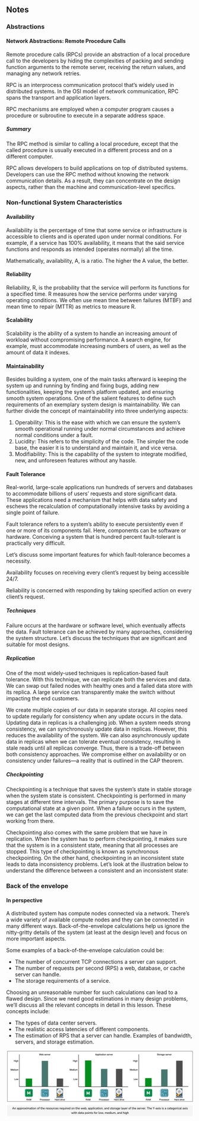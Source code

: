 ## Notes

### Abstractions

#### Network Abstractions: Remote Procedure Calls
Remote procedure calls (RPCs) provide an abstraction of a local procedure call to the developers by hiding the complexities of packing and sending function arguments to the remote server, receiving the return values, and managing any network retries.

RPC is an interprocess communication protocol that’s widely used in distributed systems. In the OSI model of network communication, RPC spans the transport and application layers.

RPC mechanisms are employed when a computer program causes a procedure or subroutine to execute in a separate address space.

##### Summary
The RPC method is similar to calling a local procedure, except that the called procedure is usually executed in a different process and on a different computer.

RPC allows developers to build applications on top of distributed systems. Developers can use the RPC method without knowing the network communication details. As a result, they can concentrate on the design aspects, rather than the machine and communication-level specifics.

### Non-functional System Characteristics

#### Availability
Availability is the percentage of time that some service or infrastructure is accessible to clients and is operated upon under normal conditions. For example, if a service has 100% availability, it means that the said service functions and responds as intended (operates normally) all the time.

Mathematically, availability, A, is a ratio. The higher the A value, the better.
​

#### Reliability
Reliability, R, is the probability that the service will perform its functions for a specified time. R measures how the service performs under varying operating conditions. We often use mean time between failures (MTBF) and mean time to repair (MTTR) as metrics to measure R.

#### Scalability
Scalability is the ability of a system to handle an increasing amount of workload without compromising performance. A search engine, for example, must accommodate increasing numbers of users, as well as the amount of data it indexes.

#### Maintainability
Besides building a system, one of the main tasks afterward is keeping the system up and running by finding and fixing bugs, adding new functionalities, keeping the system’s platform updated, and ensuring smooth system operations. One of the salient features to define such requirements of an exemplary system design is maintainability. We can further divide the concept of maintainability into three underlying aspects:

1. Operability: This is the ease with which we can ensure the system’s smooth operational running under normal circumstances and achieve normal conditions under a fault.
2. Lucidity: This refers to the simplicity of the code. The simpler the code base, the easier it is to understand and maintain it, and vice versa.
3. Modifiability: This is the capability of the system to integrate modified, new, and unforeseen features without any hassle.

#### Fault Tolerance
Real-world, large-scale applications run hundreds of servers and databases to accommodate billions of users’ requests and store significant data. These applications need a mechanism that helps with data safety and eschews the recalculation of computationally intensive tasks by avoiding a single point of failure.

Fault tolerance refers to a system’s ability to execute persistently even if one or more of its components fail. Here, components can be software or hardware. Conceiving a system that is hundred percent fault-tolerant is practically very difficult.


Let’s discuss some important features for which fault-tolerance becomes a necessity.

Availability focuses on receiving every client’s request by being accessible 24/7.

Reliability is concerned with responding by taking specified action on every client’s request.

##### Techniques
Failure occurs at the hardware or software level, which eventually affects the data. Fault tolerance can be achieved by many approaches, considering the system structure. Let’s discuss the techniques that are significant and suitable for most designs.

##### Replication
One of the most widely-used techniques is replication-based fault tolerance. With this technique, we can replicate both the services and data. We can swap out failed nodes with healthy ones and a failed data store with its replica. A large service can transparently make the switch without impacting the end customers.

We create multiple copies of our data in separate storage. All copies need to update regularly for consistency when any update occurs in the data. Updating data in replicas is a challenging job. When a system needs strong consistency, we can synchronously update data in replicas. However, this reduces the availability of the system. We can also asynchronously update data in replicas when we can tolerate eventual consistency, resulting in stale reads until all replicas converge. Thus, there is a trade-off between both consistency approaches. We compromise either on availability or on consistency under failures—a reality that is outlined in the CAP theorem.

##### Checkpointing
Checkpointing is a technique that saves the system’s state in stable storage when the system state is consistent. Checkpointing is performed in many stages at different time intervals. The primary purpose is to save the computational state at a given point. When a failure occurs in the system, we can get the last computed data from the previous checkpoint and start working from there.

Checkpointing also comes with the same problem that we have in replication. When the system has to perform checkpointing, it makes sure that the system is in a consistent state, meaning that all processes are stopped. This type of checkpointing is known as synchronous checkpointing. On the other hand, checkpointing in an inconsistent state leads to data inconsistency problems. Let’s look at the illustration below to understand the difference between a consistent and an inconsistent state:

### Back of the envelope

#### In perspective
A distributed system has compute nodes connected via a network. There’s a wide variety of available compute nodes and they can be connected in many different ways. Back-of-the-envelope calculations help us ignore the nitty-gritty details of the system (at least at the design level) and focus on more important aspects.

Some examples of a back-of-the-envelope calculation could be:

* The number of concurrent TCP connections a server can support.
* The number of requests per second (RPS) a web, database, or cache server can handle.
* The storage requirements of a service.

Choosing an unreasonable number for such calculations can lead to a flawed design. Since we need good estimations in many design problems, we’ll discuss all the relevant concepts in detail in this lesson. These concepts include:

* The types of data center servers.
* The realistic access latencies of different components.
* The estimation of RPS that a server can handle.
Examples of bandwidth, servers, and storage estimation.

![test](resource_by_server_type_general.png)